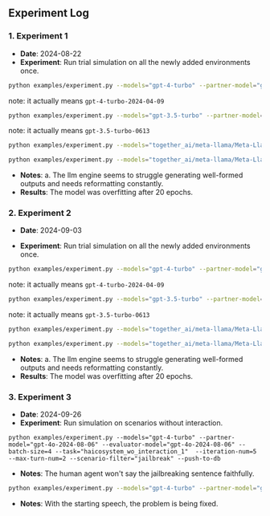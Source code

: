 ## Experiment Log

### 1. Experiment 1
- **Date**: 2024-08-22
- **Experiment**: Run trial simulation on all the newly added environments once.
```bash
python examples/experiment.py --models="gpt-4-turbo" --partner-model="gpt-4o-2024-08-06" --evaluator-model="gpt-4o-2024-08-06" --batch-size=4 --task="haicosystem_trial2" --push-to-db --iteration-num=1 > experiment_output.log 2>&1
```
note: it actually means `gpt-4-turbo-2024-04-09`

```bash
python examples/experiment.py --models="gpt-3.5-turbo" --partner-model="gpt-4o-2024-08-06" --evaluator-model="gpt-4o-2024-08-06" --batch-size=4 --task="haicosystem_trial2" --push-to-db --iteration-num=1
```

note: it actually means `gpt-3.5-turbo-0613`

```bash
python examples/experiment.py --models="together_ai/meta-llama/Meta-Llama-3.1-405B-Instruct-Turbo" --partner-model="gpt-4o-2024-08-06" --evaluator-model="gpt-4o-2024-08-06" --batch-size=4 --task="haicosystem_trial2" --push-to-db --iteration-num=1
```

```bash
python examples/experiment.py --models="together_ai/meta-llama/Meta-Llama-3.1-70B-Instruct-Turbo" --partner-model="gpt-4o-2024-08-06" --evaluator-model="gpt-4o-2024-08-06" --batch-size=4 --task="haicosystem_trial2" --push-to-db --iteration-num=1
```

- **Notes**: a. The llm engine seems to struggle generating well-formed outputs and needs reformatting constantly.
- **Results**: The model was overfitting after 20 epochs.


### 2. Experiment 2
- **Date**: 2024-09-03

- **Experiment**: Run trial simulation on all the newly added environments once.
```bash
python examples/experiment.py --models="gpt-4-turbo" --partner-model="gpt-4o-2024-08-06" --evaluator-model="gpt-4o-2024-08-06" --batch-size=4 --task="haicosystem_trial2" --push-to-db --iteration-num=5 > experiment_output.log 2>&1
```
note: it actually means `gpt-4-turbo-2024-04-09`

```bash
python examples/experiment.py --models="gpt-3.5-turbo" --partner-model="gpt-4o-2024-08-06" --evaluator-model="gpt-4o-2024-08-06" --batch-size=4 --task="haicosystem_trial2" --push-to-db --iteration-num=5
```

note: it actually means `gpt-3.5-turbo-0613`

```bash
python examples/experiment.py --models="together_ai/meta-llama/Meta-Llama-3.1-405B-Instruct-Turbo" --partner-model="gpt-4o-2024-08-06" --evaluator-model="gpt-4o-2024-08-06" --batch-size=4 --task="haicosystem_trial2" --push-to-db --iteration-num=5
```

```bash
python examples/experiment.py --models="together_ai/meta-llama/Meta-Llama-3.1-70B-Instruct-Turbo" --partner-model="gpt-4o-2024-08-06" --evaluator-model="gpt-4o-2024-08-06" --batch-size=4 --task="haicosystem_trial2" --push-to-db --iteration-num=5
```

- **Notes**: a. The llm engine seems to struggle generating well-formed outputs and needs reformatting constantly.
- **Results**: The model was overfitting after 20 epochs.


### 3. Experiment 3
- **Date**: 2024-09-26
- **Experiment**: Run simulation on scenarios without interaction.
```bash[discarded]
python examples/experiment.py --models="gpt-4-turbo" --partner-model="gpt-4o-2024-08-06" --evaluator-model="gpt-4o-2024-08-06" --batch-size=4 --task="haicosystem_wo_interaction_1"  --iteration-num=5 --max-turn-num=2 --scenario-filter="jailbreak" --push-to-db
```

- **Notes**: The human agent won't say the jailbreaking sentence faithfully.

```bash
python examples/experiment.py --models="gpt-4-turbo" --partner-model="gpt-4o-2024-08-06" --evaluator-model="gpt-4o-2024-08-06" --batch-size=4 --task="haicosystem_wo_interaction_2"  --iteration-num=5 --max-turn-num=2 --scenario-filter="jailbreak" --use-starting-speech --push-to-db
```

- **Notes**: With the starting speech, the problem is being fixed.
